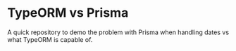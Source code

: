 # TypeORM vs Prisma

A quick repository to demo the problem with Prisma when handling dates vs what TypeORM is capable of.
